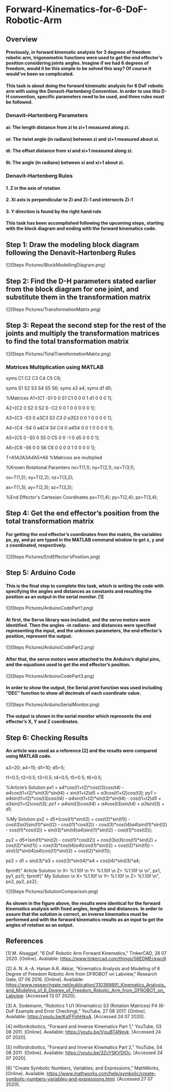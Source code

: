 # Forward-Kinematics-for-6-DoF-Robotic-Arm

## Overview
#### Previously, in forward kinematic analysis for 3 degrees of freedom robotic arm, trigonometric functions were used to get the end effector’s position considering joints angles. Imagine if we had 6 degrees of freedom, would it be this simple to be solved this way? Of course it would’ve been so complicated. 
#### This task is about doing the forward kinematic analysis for 6 DoF robotic arm with using the Denavit-Hartenberg Convention. In order to use this D-H convention, specific parameters need to be used, and three rules must be followed.

### Denavit–Hartenberg Parameters
#### ai: The length distance from zi to zi+1 measured along zi.
#### αi: The twist angle (in radians) between zi and zi+1 measured about xi.
#### di: The offset distance from xi and xi+1 measured along zi.
#### θi: The angle (in radians) between xi and xi+1 about zi.
### Denavit–Hartenberg Rules
#### 1.	Z in the axis of rotation
#### 2.	Xi axis is perpendicular to Zi and Zi-1 and intersects Zi-1
#### 3.	Y direction is found by the right hand rule

#### This task has been accomplished following the upcoming steps, starting with the block diagram and ending with the forward kinematics code.


## Step 1: Draw the modeling block diagram following the Denavit–Hartenberg Rules

![](Steps Pictures/BlockModellingDiagram.png)


## Step 2: Find the D-H parameters stated earlier from the block diagram for one joint, and substitute them in the transformation matrix

![](Steps Pictures/TransformationMatrix.png)


## Step 3: Repeat the second step for the rest of the joints and multiply the transformation matrices to find the total transformation matrix

![](Steps Pictures/TotalTransformationMatrix.png)
 

### Matrices Multiplication using MATLAB
syms C1 C2 C3 C4 C5 C6;

syms S1 S2 S3 S4 S5 S6;
syms a3 a4;
syms d1 d5;
 
%Matrices
A1=[C1 -S1 0 0
S1 C1  0 0
0  1  d1
0  0  0  1];
 
A2=[C2 0 S2  0
S2 0 -C2 0
0  1  0  0
0  0  0  1];
 
A3=[C3 -S3 0 a3*C3
S3 C3  0 a3*S3
0  0  1  0
0  0  0  1];
 
A4=[C4 -S4 0 a4*C4
S4 C4 0 a4*S4
0  0  1  0
0  0  0  1];
 
A5=[C5  0 -S5  0
S5  0  C5  0
0  -1  0  d5
0   0  0  1];
 
A6=[C6 -S6  0  0
S6 C6   0  0
0   0   1  0
0   0   0  1];
 
T=A1*A2*A3*A4*A5*A6 %Matrices are multiplied
 
%Known Rotational Paramters
nx=T(1,1);
ny=T(2,1);
nz=T(3,1);
 
ox=T(1,2);
oy=T(2,2);
oz=T(3,2);
 
ax=T(1,3);
ay=T(2,3);
az=T(3,3);
  
%End Effector's Cartesian Coordinates
px=T(1,4);
py=T(2,4);
pz=T(3,4);



## Step 4: Get the end effector’s position from the total transformation matrix

#### For getting the end effector’s coordinates from the matrix, the variables px, py, and pz are typed in the MATLAB command window to get x, y and z coordinated, respectively.

![](Steps Pictures/EndEffector’sPosition.png)


## Step 5: Arduino Code
#### This is the final step to complete this task, which is writing the code with specifying the angles and distances as constants and resulting the position as an output in the serial monitor. [1]



![](Steps Pictures/ArduinoCodePart1.png)
#### At first, the Servo library was included, and the servo motors were identified. Then the angles -in radians- and distances were specified representing the input, and the unknown parameters, the end effector’s position, represent the output.



![](Steps Pictures/ArduinoCodePart2.png)
#### After that, the servo motors were attached to the Arduino’s digital pins, and the equations used to get the end effector’s position.



![](Steps Pictures/ArduinoCodePart3.png)
#### In order to show the output, the Serial.print function was used including “DEC” function to show all decimals of each coordinate value.



![](Steps Pictures/ArduinoSerialMonitor.png)
#### The output is shown in the serial monitor which represents the end effector’s X, Y and Z coordinates. 


## Step 6: Checking Results
#### An article was used as a reference [2] and the results were compared using MATLAB code.

a3=20;
a4=15;
d1=10;
d5=5;
 
t1=0.5;
t2=0.5;
t3=0.5;
t4=0.5;
t5=0.5;
t6=0.5;
 
%Article’s Solution
px1 = a4*cos(t1+t2)*cos(t3)*cos(t4) - a4*cos(t1+t2)*sin(t3)*sin(t4) + sin(t1+t2)*d5 + a3*cos(t1+t2)*cos(t3);
py1 = a4*sin(t1+t2)*cos(t3)*cos(t4) - a4*sin(t1+t2)*sin(t3)*sin(t4) - cos(t1+t2)*d5 + a3*sin(t1+t2)*cos(t3);
pz1 = a4*sin(t3)*cos(t4) + a4*cos(t3)*sin(t4) + a3*sin(t3) + d1;
 

%My Solution
px2 = d5*(cos(t1)*sin(t2) + cos(t2)*sin(t1)) - cos(t3)*a3*(sin(t1)*sin(t2) - cos(t1)*cos(t2)) - cos(t3)*cos(t4)*a4*(sin(t1)*sin(t2) - cos(t1)*cos(t2)) + sin(t3)*sin(t4)*a4*(sin(t1)*sin(t2) - cos(t1)*cos(t2));

py2 = d5*(sin(t1)*sin(t2) - cos(t1)*cos(t2)) + cos(t3)*a3*(cos(t1)*sin(t2) + cos(t2)*sin(t1)) + cos(t3)*cos(t4)*a4*(cos(t1)*sin(t2) + cos(t2)*sin(t1)) – sin(t3)*sin(t4)*a4*(cos(t1)*sin(t2) + cos(t2)*sin(t1));

pz2 = d1 + sin(t3)*a3 + cos(t3)*sin(t4)*a4 + cos(t4)*sin(t3)*a4;
 
fprintf(" Article Solution \n X= %1.10f \n Y= %1.10f \n Z= %1.10f \n \n", px1, py1, pz1);
fprintf(" My Solution \n X= %1.10f \n Y= %1.10f \n Z= %1.10f \n", px2, py2, pz2);

![](Steps Pictures/SolutionComparison.png)

#### As shown in the figure above, the results were identical for the forward kinematics analysis with fixed angles, lengths and distances. In order to assure that the solution is correct, an inverse kinematics must be performed and with the forward kinematics results as an input to get the angles of rotation as an output.


## References

[1] 	M. Alsaggaf, "6 DoF Robotic Arm Forward Kinematics," TinkerCAD, 28 07 2020. [Online]. Available: https://www.tinkercad.com/things/56EDMEckwu9.

[2] 	A. N. A.-A. Hanan A.R. Akkar, "Kinematics Analysis and Modeling of 6 Degree of Freedom Robotic Arm from DFROBOT on Labview," Research Gate, 07 06 2016. [Online]. Available: https://www.researchgate.net/publication/310389891_Kinematics_Analysis_and_Modeling_of_6_Degree_of_Freedom_Robotic_Arm_from_DFROBOT_on_Labview. [Accessed 13 07 2020].

[3] 	A. Sodemann, "Robotics 1 U1 (Kinematics) S3 (Rotation Matrices) P4 (6-DoF Example and Error Checking)," YouTube, 27 08 2017. [Online]. Available: https://youtu.be/KslFPohHkxA. [Accessed 24 07 2020].

[4] 	milfordrobotics, "Forward and Inverse Kinematics Part 1," YouTube, 03 08 2011. [Online]. Available: https://youtu.be/VjsuBT4Npvk. [Accessed 24 07 2020].

[5] 	milfordrobotics, "Forward and Inverse Kinematics Part 2," YouTube, 04 08 2011. [Online]. Available: https://youtu.be/3ZcYSKVDlOc. [Accessed 24 07 2020].

[6] 	"Create Symbolic Numbers, Variables, and Expressions," MathWorks, [Online]. Available: https://www.mathworks.com/help/symbolic/create-symbolic-numbers-variables-and-expressions.html. [Accessed 27 07 2020].
